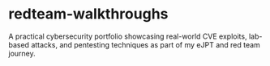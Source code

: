 # redteam-walkthroughs
A practical cybersecurity portfolio showcasing real-world CVE exploits, lab-based attacks, and pentesting techniques as part of my eJPT and red team journey.
